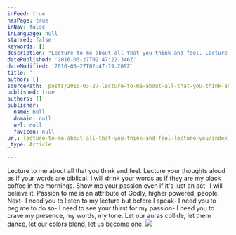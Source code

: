 ```yaml
---
inFeed: true
hasPage: true
inNav: false
inLanguage: null
starred: false
keywords: []
description: "Lecture to me about all that you think and feel. Lecture your thoughts aloud as if your words are biblical. I will drink your words as if they are my black coffee in the mornings. Show me your passion even if it's just an act- I will believe it. Passion to me is an attribute of Godly, higher powered, people."
datePublished: '2016-03-27T02:47:22.346Z'
dateModified: '2016-03-27T02:47:19.209Z'
title: ''
author: []
sourcePath: _posts/2016-03-27-lecture-to-me-about-all-that-you-think-and-feel-lecture-you.md
published: true
authors: []
publisher:
  name: null
  domain: null
  url: null
  favicon: null
url: lecture-to-me-about-all-that-you-think-and-feel-lecture-you/index.html
_type: Article

---
```

Lecture to me about all that you think and feel. Lecture your thoughts aloud as if your words are biblical. I will drink your words as if they are my black coffee in the mornings. Show me your passion even if it's just an act- I will believe it. Passion to me is an attribute of Godly, higher powered, people. Next- I need you to listen to my lecture but before I speak- I need you to beg me to do so- I need to see your thirst for my passion- I need you to crave my presence, my words, my tone. Let our auras collide, let them dance, let our colors blend, let us become one.
![](https://the-grid-user-content.s3-us-west-2.amazonaws.com/570e0fa5-9516-4970-be27-3d63dd5bc846.jpg)